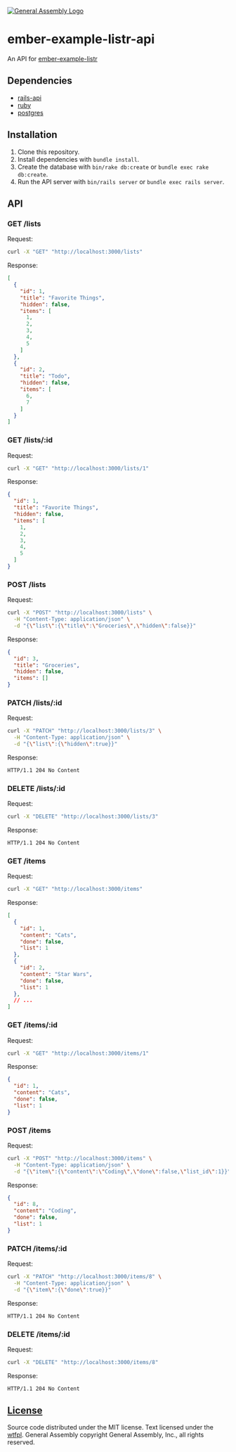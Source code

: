 [![General Assembly Logo](https://camo.githubusercontent.com/1a91b05b8f4d44b5bbfb83abac2b0996d8e26c92/687474703a2f2f692e696d6775722e636f6d2f6b6538555354712e706e67)](https://generalassemb.ly/education/web-development-immersive)

# ember-example-listr-api

An API for [ember-example-listr](https://github.com/jrhorn424/ember-example-listr)

## Dependencies

-   [rails-api](https://github.com/rails-api/rails-api)
-   [ruby](https://www.ruby-lang.org/en/)
-   [postgres](http://www.postgresql.org)

## Installation

1.  Clone this repository.
1.  Install dependencies with `bundle install`.
1.  Create the database with `bin/rake db:create` or `bundle exec rake
db:create`.
1.  Run the API server with `bin/rails server` or `bundle exec rails server`.

## API

### GET /lists

Request:

```sh
curl -X "GET" "http://localhost:3000/lists"
```

Response:

```json
[
  {
    "id": 1,
    "title": "Favorite Things",
    "hidden": false,
    "items": [
      1,
      2,
      3,
      4,
      5
    ]
  },
  {
    "id": 2,
    "title": "Todo",
    "hidden": false,
    "items": [
      6,
      7
    ]
  }
]
```

### GET /lists/:id

Request:

```sh
curl -X "GET" "http://localhost:3000/lists/1"
```

Response:

```json
{
  "id": 1,
  "title": "Favorite Things",
  "hidden": false,
  "items": [
    1,
    2,
    3,
    4,
    5
  ]
}
```

### POST /lists

Request:

```sh
curl -X "POST" "http://localhost:3000/lists" \
  -H "Content-Type: application/json" \
  -d "{\"list\":{\"title\":\"Groceries\",\"hidden\":false}}"
```

Response:

```json
{
  "id": 3,
  "title": "Groceries",
  "hidden": false,
  "items": []
}
```

### PATCH /lists/:id

Request:

```sh
curl -X "PATCH" "http://localhost:3000/lists/3" \
  -H "Content-Type: application/json" \
  -d "{\"list\":{\"hidden\":true}}"
```

Response:

```md
HTTP/1.1 204 No Content
```

### DELETE /lists/:id

Request:

```sh
curl -X "DELETE" "http://localhost:3000/lists/3"
```

Response:

```md
HTTP/1.1 204 No Content
```

### GET /items

Request:

```sh
curl -X "GET" "http://localhost:3000/items"
```

Response:

```json
[
  {
    "id": 1,
    "content": "Cats",
    "done": false,
    "list": 1
  },
  {
    "id": 2,
    "content": "Star Wars",
    "done": false,
    "list": 1
  },
  // ...
]
```

### GET /items/:id

Request:

```sh
curl -X "GET" "http://localhost:3000/items/1"
```

Response:

```json
{
  "id": 1,
  "content": "Cats",
  "done": false,
  "list": 1
}
```

### POST /items

Request:

```sh
curl -X "POST" "http://localhost:3000/items" \
  -H "Content-Type: application/json" \
  -d "{\"item\":{\"content\":\"Coding\",\"done\":false,\"list_id\":1}}"
```

Response:

```json
{
  "id": 8,
  "content": "Coding",
  "done": false,
  "list": 1
}
```

### PATCH /items/:id

Request:

```sh
curl -X "PATCH" "http://localhost:3000/items/8" \
  -H "Content-Type: application/json" \
  -d "{\"item\":{\"done\":true}}"
```

Response:

```md
HTTP/1.1 204 No Content
```

### DELETE /items/:id

Request:

```sh
curl -X "DELETE" "http://localhost:3000/items/8"
```

Response:

```md
HTTP/1.1 204 No Content
```

## [License](LICENSE)

Source code distributed under the MIT license. Text licensed under the
[wtfpl](http://www.wtfpl.net). General Assembly copyright General Assembly,
Inc., all rights reserved.
